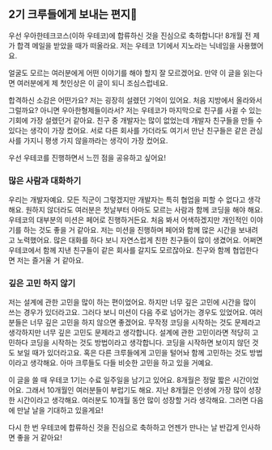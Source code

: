 ## 2기 크루들에게 보내는 편지📝

우선 우아한테크코스(이하 우테코)에 합류하신 것을 진심으로 축하합니다!
8개월 전 제가 합격 메일을 받았을 때가 떠올라요.
저는 우테코 1기에서 지노라는 닉네임을 사용했어요.  

얼굴도 모르는 여러분에게 어떤 이야기를 해야 할지 잘 모르겠어요.
만약 이 글을 읽는다면 여러분에게 제 첫인상은 이 글이 되니 조심스럽네요.

합격하신 소감은 어떤가요?
저는 굉장히 설렜던 기억이 있어요.
처음 지방에서 올라와서 그럴까요?
아니면 우아한형제들이라서?
저는 우테코가 마지막으로 친구를 사귈 수 있는 기회에 가장 설렜던거 같아요.
친구 중 개발자는 많이 없었는데 개발자 친구들을 만들 수 있다는 생각이 가장 컸어요.
서로 다른 회사를 가더라도 여기서 만난 친구들은 같은 관심사를 가지니 평생 가지 않을까라는 생각이 가장 컸어요.

우선 우테코를 진행하면서 느낀 점을 공유하고 싶어요!

### 많은 사람과 대화하기
우리는 개발자예요.
모든 직군이 그렇겠지만 개발자는 특히 협업을 피할 수 없다고 생각해요.
원하지 않더라도 여러분은 첫날부터 아마도 모르는 사람과 함께 코딩을 해야 해요.
우테코의 대부분의 미션은 페어로 진행하거든요.
처음 봐서 어색하겠지만 개인적인 이야기를 하는 것도 좋을 거 같아요.
저는 미션을 진행하며 페어와 함께 많은 시간을 보내려고 노력했어요.
많은 대화를 하다 보니 자연스럽게 친한 친구들이 많이 생겼어요.
어쩌면 우테코에서 함께 지낸 친구들이 같은 회사를 갈지도 모르잖아요.
친구와 함께 협업한다면 저는 즐거울 거 같아요.

### 깊은 고민 하지 않기
저는 설계에 관한 고민을 많이 하는 편이었어요.
하지만 너무 깊은 고민에 시간을 많이 쓰는 경우가 있더라고요.
그러다 보니 미션이 다음 주로 넘어가는 경우도 있었어요.
여러분들은 너무 깊은 고민을 하지 않으면 좋겠어요.
무작정 코딩을 시작하는 것도 문제라고 생각하지만 너무 깊은 고민도 문제라고 생각합니다.
설계에 관한 고민이라면 적당히 고민하다 코딩을 시작하는 것도 방법이라고 생각합니다.
코딩을 시작하면 보이지 않던 것도 보일 때가 있더라고요.
혹은 다른 크루들에게 고민을 털어놔 함께 고민하는 것도 방법이라고 생각해요.
아마 크루들도 다들 비슷한 고민을 하고 있을 거예요.

이 글을 쓸 때 우테코 1기는 수료 일주일을 남기고 있어요.
8개월은 정말 짧은 시간이었어요.
그래서 10개월인 여러분들이 부럽기도 해요.
지난 8개월은 인생에 가장 많이 성장한 시간이라고 생각해요.
여러분도 10개월 동안 많이 성장할 거라 생각해요.
그러면 다음에 만날 날을 기대하고 있을게요!

다시 한 번 우테코에 합류하신 것을 진심으로 축하하고 언젠가 만나는 날 반갑게 인사하면 좋을 거 같아요!
